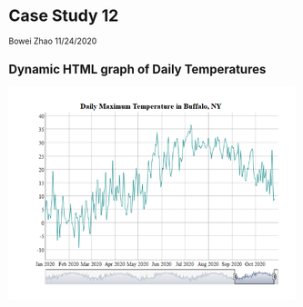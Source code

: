 Case Study 12
================
Bowei Zhao
11/24/2020

## Dynamic HTML graph of Daily Temperatures

![](case_study_12_files/figure-gfm/unnamed-chunk-2-1.png)<!-- -->
